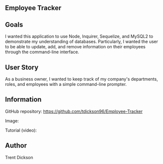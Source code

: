 ## Employee Tracker

## Goals

I wanted this application to use Node, Inquirer, Sequelize, and MySQL2 to demonstrate my understanding of databases. Particularly, I wanted the user to be able to update, add, and remove information on their employees through the command-line interface. 

## User Story

As a business owner, I wanted to keep track of my company's departments, roles, and employees with a simple command-line prompter.

## Information

GitHub repository: https://github.com/tdickson96/Employee-Tracker 

Image: 

Tutorial (video):

## Author

Trent Dickson